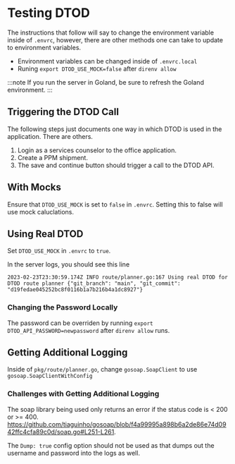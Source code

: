 # Testing DTOD

The instructions that follow will say to change the environment variable inside of `.envrc`, however, there are other methods one can take to update to environment variables.

- Environment variables can be changed inside of `.envrc.local`
- Runing `export DTOD_USE_MOCK=false` after `direnv allow`

:::note
If you run the server in Goland, be sure to refresh the Goland environment.
:::

## Triggering the DTOD Call

The following steps just documents one way in which DTOD is used in the application. There are others.

1. Login as a services counselor to the office application.
2. Create a PPM shipment.
3. The save and continue button should trigger a call to the DTOD API.

## With Mocks

Ensure that `DTOD_USE_MOCK` is set to `false` in `.envrc`. Setting this to false will use mock caluclations.

## Using Real DTOD

Set `DTOD_USE_MOCK` in `.envrc` to `true`.

In the server logs, you should see this line

```
2023-02-23T23:30:59.174Z INFO route/planner.go:167 Using real DTOD for DTOD route planner {"git_branch": "main", "git_commit": "d19fedae045252bc8f0116b1a7b216b4a1dc8927"}
```

### Changing the Password Locally

The password can be overriden by running `export DTOD_API_PASSWORD=newpassword` after `direnv allow` runs.

## Getting Additional Logging

Inside of `pkg/route/planner.go`, change `gosoap.SoapClient` to use `gosoap.SoapClientWithConfig`

### Challenges with Getting Additional Logging

The soap library being used only returns an error if the status code is < 200 or >= 400.
https://github.com/tiaguinho/gosoap/blob/f4a99995a898b6a2de86e74d0942ffc4cfa89c0d/soap.go#L251-L261.

The `Dump: true` config option should not be used as that dumps out the username and password into the logs as well.
